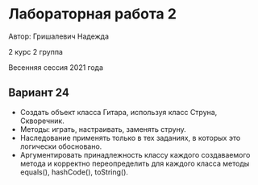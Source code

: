 # Лабораторная работа 2

Автор: Гришалевич Надежда

2 курс 2 группа

Весенняя сессия 2021 года

## Вариант 24
- Создать объект класса Гитара, используя класс Струна, Скворечник. 
- Методы: играть, настраивать, заменять струну.
- Наследование применять только в тех заданиях, в которых это логически обосновано.
- Аргументировать принадлежность классу каждого создаваемого метода и корректно переопределить для каждого класса методы equals(), hashCode(), toString().
